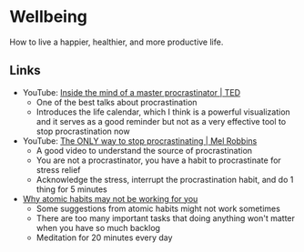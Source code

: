 # Wellbeing

How to live a happier, healthier, and more productive life.

## Links

- YouTube:
  [Inside the mind of a master procrastinator | TED](https://youtu.be/arj7oStGLkU)
  - One of the best talks about procrastination
  - Introduces the life calendar, which I think is a powerful visualization and
    it serves as a good reminder but not as a very effective tool to stop
    procrastination now
- YouTube:
  [The ONLY way to stop procrastinating | Mel Robbins](https://youtu.be/4x7MkLDGnu8)
  - A good video to understand the source of procrastination
  - You are not a procrastinator, you have a habit to procrastinate for stress
    relief
  - Acknowledge the stress, interrupt the procrastination habit, and do 1 thing
    for 5 minutes
- [Why atomic habits may not be working for you](https://www.krishnabharadwaj.info/why-atomic-habits-may-not-be-working-for-you/)
  - Some suggestions from atomic habits might not work sometimes
  - There are too many important tasks that doing anything won't matter when you
    have so much backlog
  - Meditation for 20 minutes every day
